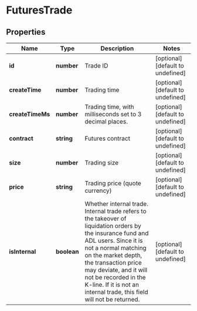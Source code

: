 # FuturesTrade

## Properties

Name | Type | Description | Notes
------------ | ------------- | ------------- | -------------
**id** | **number** | Trade ID | [optional] [default to undefined]
**createTime** | **number** | Trading time | [optional] [default to undefined]
**createTimeMs** | **number** | Trading time, with milliseconds set to 3 decimal places. | [optional] [default to undefined]
**contract** | **string** | Futures contract | [optional] [default to undefined]
**size** | **number** | Trading size | [optional] [default to undefined]
**price** | **string** | Trading price (quote currency) | [optional] [default to undefined]
**isInternal** | **boolean** | Whether internal trade. Internal trade refers to the takeover of liquidation orders by the insurance fund and ADL users. Since it is not a normal matching on the market depth, the transaction price may deviate, and it will not be recorded in the K-line. If it is not an internal trade, this field will not be returned. | [optional] [default to undefined]

